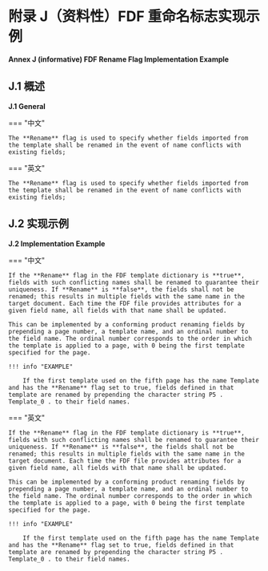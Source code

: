 # 附录 J（资料性）FDF 重命名标志实现示例

**Annex J (informative) FDF Rename Flag Implementation Example**

## J.1 概述

**J.1 General**

=== "中文"

    The **Rename** flag is used to specify whether fields imported from the template shall be renamed in the event of name conflicts with existing fields;

=== "英文"

    The **Rename** flag is used to specify whether fields imported from the template shall be renamed in the event of name conflicts with existing fields;

## J.2 实现示例

**J.2 Implementation Example**

=== "中文"

    If the **Rename** flag in the FDF template dictionary is **true**, fields with such conflicting names shall be renamed to guarantee their uniqueness. If **Rename** is **false**, the fields shall not be renamed; this results in multiple fields with the same name in the target document. Each time the FDF file provides attributes for a given field name, all fields with that name shall be updated.

    This can be implemented by a conforming product renaming fields by prepending a page number, a template name, and an ordinal number to the field name. The ordinal number corresponds to the order in which the template is applied to a page, with 0 being the first template specified for the page.

    !!! info "EXAMPLE"

        If the first template used on the fifth page has the name Template and has the **Rename** flag set to true, fields defined in that template are renamed by prepending the character string P5 . Template_0 . to their field names.

=== "英文"

    If the **Rename** flag in the FDF template dictionary is **true**, fields with such conflicting names shall be renamed to guarantee their uniqueness. If **Rename** is **false**, the fields shall not be renamed; this results in multiple fields with the same name in the target document. Each time the FDF file provides attributes for a given field name, all fields with that name shall be updated.

    This can be implemented by a conforming product renaming fields by prepending a page number, a template name, and an ordinal number to the field name. The ordinal number corresponds to the order in which the template is applied to a page, with 0 being the first template specified for the page.

    !!! info "EXAMPLE"

        If the first template used on the fifth page has the name Template and has the **Rename** flag set to true, fields defined in that template are renamed by prepending the character string P5 . Template_0 . to their field names.
